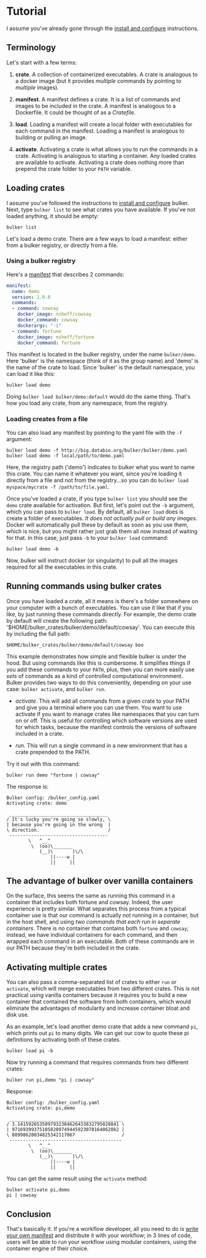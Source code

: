 # Tutorial

I assume you've already gone through the [install and configure](install.md) instructions.

## Terminology

Let's start with a few terms:

1. **crate**. A collection of containerized executables. A crate is analogous to a docker image (but it provides *multiple* commands by pointing to *multiple* images).

2. **manifest**. A manifest defines a crate. It is a list of commands and images to be included in the crate. A manifest is analogous to a Dockerfile. It could be thought of as a *Cratefile*.

3. **load**. Loading a manifest will create a local folder with executables for each command in the manifest. Loading a manifest is analogous to building or pulling an image.

4. **activate**. Activating a crate is what allows you to run the commands in a crate. Activating is analogous to starting a container. Any loaded crates are available to activate. Activating a crate does nothing more than prepend the crate folder to your `PATH` variable.

## Loading crates

I assume you've followed the instructions to [install and configure](install.md) bulker. Next, type `bulker list` to see what crates you have available. If you've not loaded anything, it should be empty:

```console
bulker list
```

Let's load a demo crate. There are a few ways to load a manifest: either from a bulker registry, or directly from a file.

### Using a bulker registry

Here's a [manifest](http://big.databio.org/bulker/bulker/demo.yaml) that describes 2 commands:

```yaml
manifest:
  name: demo
  version: 1.0.0
  commands:
  - command: cowsay
    docker_image: nsheff/cowsay
    docker_command: cowsay
    dockerargs: "-i"
  - command: fortune
    docker_image: nsheff/fortune
    docker_command: fortune
```

This manifest is located in the bulker registry, under the name `bulker/demo`. Here 'bulker' is the namespace (think of it as the group name) and 'demo' is the name of the crate to load. Since 'bulker' is the default namespace, you can load it like this: 

```console
bulker load demo
```

Doing `bulker load bulker/demo:default` would do the same thing. That's how you load any crate, from any namespace, from the registry.

### Loading creates from a file

You can also load any manifest by pointing to the yaml file with the `-f` argument:

```console
bulker load demo -f http://big.databio.org/bulker/bulker/demo.yaml
bulker load demo -f local/path/to/demo.yaml
```

Here, the registry path ('demo') indicates to bulker what you want to name this crate. You can name it whatever you want, since you're loading it directly from a file and not from the registry...so you can do `bulker load myspace/mycrate -f /path/to/file.yaml`.

Once you've loaded a crate, if you type `bulker list` you should see the `demo` crate available for activation. But first, let's point out the `-b` argument, which you can pass to `bulker load`. By default, all `bulker load` does is create a folder of executables. *It does not actually pull or build any images*. Docker will automatically pull these by default as soon as you use them, which is nice, but you might rather just grab them all now instead of waiting for that. In this case, just pass `-b` to your `bulker load` command:

```console
bulker load demo -b
```

Now, bulker will instruct docker (or singularity) to pull all the images required for all the executables in this crate.


## Running commands using bulker crates

Once you have loaded a crate, all it means is there's a folder somewhere on your computer with a bunch of executables. You can use it like that if you like, by just running these commands directly. For example, the demo crate by default will create the following path: '$HOME/bulker_crates/bulker/demo/default/cowsay'. You can execute this by including the full path:

```
$HOME/bulker_crates/bulker/demo/default/cowsay boo
```

This example demonstrates how simple and flexible bulker is under the hood. But using commands like this is cumbersome. It simplifies things if you add these commands to your `PATH`, plus, then you can more easily use *sets* of commands as a kind of controlled computational environment. Bulker provides two ways to do this conveniently, depending on your use case: `bulker activate`, and `bulker run`.

- *activate*. This will add all commands from a given crate to your PATH and give you a terminal where you can use them. You want to use activate if you want to manage crates like namespaces that you can turn on or off. This is useful for controlling which software versions are used for which tasks, because the manifest controls the versions of software included in a crate.

- *run*. This will run a single command in a new environment that has a crate prepended to the PATH.

Try it out with this command:

```console
bulker run demo "fortune | cowsay"
```

The response is:
```console
Bulker config: /bulker_config.yaml
Activating crate: demo

 ____________________________________
/ It's lucky you're going so slowly, \
| because you're going in the wrong  |
\ direction.                         /
 ------------------------------------
        \   ^__^
         \  (oo)\_______
            (__)\       )\/\
                ||----w |
                ||     ||
```

## The advantage of bulker over vanilla containers

On the surface, this seems the same as running this command in a container that includes both fortune and cowsay. Indeed, the user experience is pretty similar. What separates this process from a typical container use is that our command is actually not running in a container, but in the host shell, and using *two commands that each run in separate containers*. There is no container that contains both `fortune` and `cowsay`; instead, we have individual containers for each command, and then wrapped each command in an executable. Both of these commands are in our PATH because they're both included in the crate.

## Activating multiple crates

You can also pass a comma-separated list of crates to either `run` or `activate`, which will merge executables from two different crates. This is not practical using vanilla containers because it requires you to build a new container that contained the software from both containers, which would eliminate the advantages of modularity and increase container bloat and disk use. 

As an example, let's load another demo crate that adds a new command `pi`, which prints out `pi` to many digits. We can get our cow to quote these pi definitions by activating both of these crates.

```console
bulker load pi -b
```

Now try running a command that requires commands from two different crates:

```console
bulker run pi,demo "pi | cowsay"
```

Response:
```
Bulker config: /bulker_config.yaml
Activating crate: pi,demo

 _________________________________________
/ 3.1415926535897932384626433832795028841 \
| 971693993751058209749445923078164062862 |
\ 08998628034825342117067                 /
 -----------------------------------------
        \   ^__^
         \  (oo)\_______
            (__)\       )\/\
                ||----w |
                ||     ||
```

You can get the same result using the `activate` method:

```
bulker activate pi,demo
pi | cowsay
```

## Conclusion

That's basically it. If you're a workflow developer, all you need to do is [write your own manifest](manifest.md) and distribute it with your workflow; in 3 lines of code, users will be able to run your workflow using modular containers, using the container engine of their choice.

